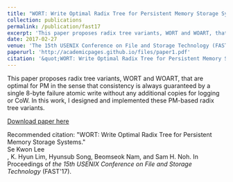 ```yaml
---
title: "WORT: Write Optimal Radix Tree for Persistent Memory Storage Systems"
collection: publications
permalink: /publication/fast17
excerpt: 'This paper proposes radix tree variants, WORT and WOART, that are optimal for PM in the sense that consistency is always guaranteed by a single 8-byte failure atomic write without any additional copies for logging or CoW. In this work, I designed and implemented these PM-based radix tree variants.'
date: 2017-02-27
venue: 'The 15th USENIX Conference on File and Storage Technology (FAST'17)'
paperurl: 'http://academicpages.github.io/files/paper1.pdf'
citation: '&quot;WORT: Write Optimal Radix Tree for Persistent Memory Storage Systems.&quot; <br>Se Kwon Lee</br>, K. Hyun Lim, Hyunsub Song, Beomseok Nam, and Sam H. Noh. In Proceedings of <i>the 15th USENIX Conference on File and Storage Technology</i> (FAST'17).'
---
```

This paper proposes radix tree variants, WORT and WOART, that are optimal for PM in the sense that consistency is always guaranteed by a single 8-byte failure atomic write without any additional copies for logging or CoW. In this work, I designed and implemented these PM-based radix tree variants.

[Download paper here](http://academicpages.github.io/files/paper1.pdf)

Recommended citation: "WORT: Write Optimal Radix Tree for Persistent Memory Storage Systems." <br>Se Kwon Lee</br>, K. Hyun Lim, Hyunsub Song, Beomseok Nam, and Sam H. Noh. In Proceedings of <i>the 15th USENIX Conference on File and Storage Technology</i> (FAST'17).
